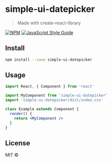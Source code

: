 # simple-ui-datepicker

> Made with create-react-library

[![NPM](https://img.shields.io/npm/v/simple-ui-datepicker.svg)](https://www.npmjs.com/package/simple-ui-datepicker) [![JavaScript Style Guide](https://img.shields.io/badge/code_style-standard-brightgreen.svg)](https://standardjs.com)

## Install

```bash
npm install --save simple-ui-datepicker
```

## Usage

```jsx
import React, { Component } from 'react'

import MyComponent from 'simple-ui-datepicker'
import 'simple-ui-datepicker/dist/index.css'

class Example extends Component {
  render() {
    return <MyComponent />
  }
}
```

## License

MIT © [](https://github.com/)
